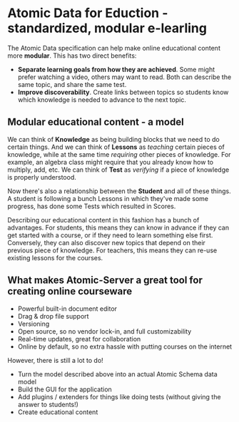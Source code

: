 # Atomic Data for Eduction - standardized, modular e-learling

The Atomic Data specification can help make online educational content more **modular**. This has two direct benefits:

- **Separate learning goals from how they are achieved**. Some might prefer watching a video, others may want to read. Both can describe the same topic, and share the same test.
- **Improve discoverability**. Create links between topics so students know which knowledge is needed to advance to the next topic.

## Modular educational content - a model

We can think of **Knowledge** as being building blocks that we need to do certain things.
And we can think of **Lessons** as _teaching_ certain pieces of knowledge, while at the same time _requiring_ other pieces of knowledge.
For example, an algebra class might require that you already know how to multiply, add, etc.
We can think of **Test** as _verifying_ if a piece of knowledge is properly understood.

Now there's also a relationship between the **Student** and all of these things.
A student is following a bunch Lessons in which they've made some progress, has done some Tests which resulted in Scores.

Describing our educational content in this fashion has a bunch of advantages.
For students, this means they can know in advance if they can get started with a course, or if they need to learn something else first.
Conversely, they can also discover new topics that depend on their previous piece of knowledge.
For teachers, this means they can re-use existing lessons for the courses.

## What makes Atomic-Server a great tool for creating online courseware

- Powerful built-in document editor
- Drag & drop file support
- Versioning
- Open source, so no vendor lock-in, and full customizability
- Real-time updates, great for collaboration
- Online by default, so no extra hassle with putting courses on the internet

However, there is still a lot to do!

- Turn the model described above into an actual Atomic Schema data model
- Build the GUI for the application
- Add plugins / extenders for things like doing tests (without giving the answer to students!)
- Create educational content
